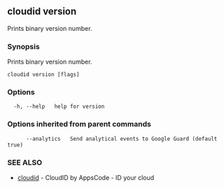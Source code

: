 ## cloudid version

Prints binary version number.

### Synopsis


Prints binary version number.

```
cloudid version [flags]
```

### Options

```
  -h, --help   help for version
```

### Options inherited from parent commands

```
      --analytics   Send analytical events to Google Guard (default true)
```

### SEE ALSO
* [cloudid](cloudid.md)	 - CloudID by AppsCode - ID your cloud

